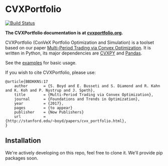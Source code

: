 CVXPortfolio
=============
[![Build Status](https://travis-ci.org/cvxgrp/cvxportfolio.png?branch=master)](https://travis-ci.org/cvxgrp/cvxportfolio)

**The CVXPortfolio documentation is at [cvxportfolio.org](http://www.cvxportfolio.org/).**

CVXPortfolio (ConVeX Portfolio Optimization and Simulation)
is a toolset based on our paper [Multi-Period Trading via Convex Optimization](https://web.stanford.edu/~boyd/papers/cvx_portfolio.html).
It is written in Python, its major dependencies are [CVXPY](https://github.com/cvxgrp/cvxpy)
and [Pandas](https://github.com/pandas-dev/pandas).

See the [examples](https://github.com/cvxgrp/cvxportfolio/tree/master/examples) for basic usage.

If you wish to cite CVXPortfolio, please use:
```
@article{BBDKKNS:17
    author       = {S. Boyd and E. Busseti and S. Diamond and R. Kahn and K. Koh and P. Nystrup and J. Speth},
    title        = {Multi-Period Trading via Convex Optimization},
    journal      = {Foundations and Trends in Optimization},
    year         = {2017},
    pages        = {to appear}
    publisher    = {Now Publishers}
    url          = {http://stanford.edu/~boyd/papers/cvx_portfolio.html},
}
```

Installation
------------

We're actively developing on this repo, feel free to clone it. We'll provide pip packages soon.
